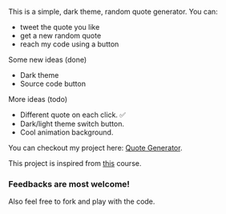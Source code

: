 This is a simple, dark theme, random quote generator. You can:
* tweet the quote you like
* get a new random quote
* reach my code using a button
   

Some new ideas (done)
* Dark theme
* Source code button
   
More ideas (todo)
* Different quote on each click. ✅
* Dark/light theme switch button.
* Cool animation background.
   
You can checkout my project here: [Quote Generator](https://the-localhost.github.io/quote-generator/).  

This project is inspired from [this](https://www.udemy.com/course/javascript-web-projects-to-build-your-portfolio-resume/) course. 

### Feedbacks are most welcome!
Also feel free to fork and play with the code.


